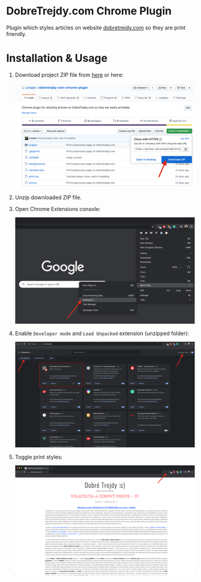 # DobreTrejdy.com Chrome Plugin

Plugin which styles articles on website [dobretrejdy.com](dobretrejdy.com) so they are print friendly.

# Installation & Usage

1) Download project ZIP file from [here](/archive/master.zip) or here:

    ![](static/github-download.png)

2) Unzip downloaded ZIP file.

3) Open Chrome Extensions console:
    
    ![](static/chrome-extensions.png)
    
4) Enable `Developer mode` and `Load Unpacked` extension (unzipped folder):

    ![](static/chrome-extension-add.png)

5) Toggle print styles:

    ![](static/dobretrejdy-com-toggle-style.png)
